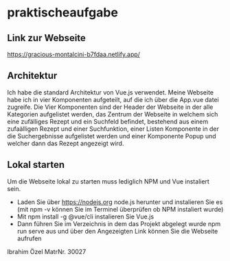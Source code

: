 # praktischeaufgabe

## Link zur Webseite
https://gracious-montalcini-b7fdaa.netlify.app/

## Architektur

Ich habe die standard Architektur von Vue.js verwendet. Meine Webseite habe ich in vier Komponenten aufgeteilt, auf die ich über die App.vue datei zugreife.
Die Vier Komponenten sind der Header der Webseite in der alle Kategorien aufgelistet werden, 
das Zentrum der Webseite in welchem sich eine zufälliges Rezept und ein Suchfeld befindet, bestehend aus einem zufaälligen Rezept und einer Suchfunktion, 
einer Listen Komponente in der die Suchergebnisse aufgelistet werden und einer Komponente Popup und welcher dann das Rezept angezeigt wird.

## Lokal starten

Um die Webseite lokal zu starten muss lediglich NPM und Vue instaliert sein.
- Laden Sie über https://nodejs.org node.js herunter und instalieren Sie es (mit npm -v können Sie im Terminel überprüfen ob NPM instaliert wurde)
- Mit  npm install -g @vue/cli instalieren Sie Vue.js
- Dann führen Sie im Verzeichnis in dem das Projekt abgelegt wurde npm run serve aus und über den Angezeigten Link können Sie die Webseite aufrufen


Ibrahim Özel MatrNr. 30027
